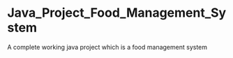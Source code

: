 # Java_Project_Food_Management_System
A complete working java project which is a food management system
